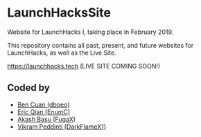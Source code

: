 # LaunchHacksSite

Website for LaunchHacks I, taking place in February 2019.

This repository contains all past, present, and future websites for LaunchHacks, as well as the Live Site.

https://launchhacks.tech (LIVE SITE COMING SOON!)

## Coded by
 - [Ben Cuan (dbqeo)](https://github.com/dbqeo)
 - [Eric Qian (EnumC)](https://github.com/EnumC)
 - [Akash Basu (FugaX)](https://github.com/FugaX)
 - [Vikram Peddinti (DarkFlameX1)](https://github.com/DarkFlameX1)